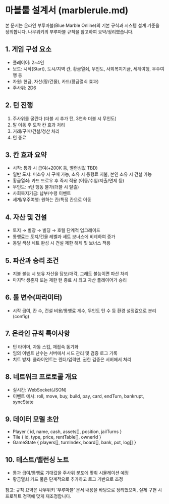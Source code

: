 # 마블룰 설계서 (marblerule.md)

본 문서는 온라인 부루마블(Blue Marble Online)의 기본 규칙과 시스템 설계 기준을 정의합니다. 나무위키의 부루마블 규칙을 참고하여 요약/정리했습니다.

## 1. 게임 구성 요소
- 플레이어: 2~4인
- 보드: 시작(Start), 도시/지역 칸, 황금열쇠, 무인도, 사회복지기금, 세계여행, 우주여행 등
- 자원: 현금, 자산(땅/건물), 카드(황금열쇠 효과)
- 주사위: 2D6

## 2. 턴 진행
1) 주사위를 굴린다 (더블 시 추가 턴, 3연속 더블 시 무인도)
2) 말 이동 후 도착 칸 효과 처리
3) 거래/구매/건설/청산 처리
4) 턴 종료

## 3. 칸 효과 요약
- 시작: 통과 시 급여(+200K 등, 밸런싱값 TBD)
- 일반 도시: 미소유 시 구매 가능, 소유 시 통행료 지불, 본인 소유 시 건설 가능
- 황금열쇠: 카드 드로우 후 즉시 적용 (이동/수입/지출/면제 등)
- 무인도: n턴 행동 불가(더블 시 탈출)
- 사회복지기금: 납부/수령 이벤트
- 세계/우주여행: 원하는 칸/특정 칸으로 이동

## 4. 자산 및 건설
- 토지 → 별장 → 빌딩 → 호텔 단계적 업그레이드
- 통행료는 토지/건물 레벨과 세트 보너스에 비례하여 증가
- 동일 색상 세트 완성 시 건설 제한 해제 및 보너스 적용

## 5. 파산과 승리 조건
- 지불 불능 시 보유 자산을 담보/매각, 그래도 불능이면 파산 처리
- 마지막 생존자 또는 제한 턴 종료 시 최고 자산 플레이어가 승리

## 6. 룰 변수(파라미터)
- 시작 급여, 칸 수, 건설 비용/통행료 계수, 무인도 턴 수 등 환경 설정값으로 분리(config)

## 7. 온라인 규칙 특이사항
- 턴 타이머, 자동 스킵, 재접속 동기화
- 임의 이벤트 난수는 서버에서 시드 관리 및 검증 로그 기록
- 치트 방지: 클라이언트는 렌더/입력만, 권한 검증은 서버에서 처리

## 8. 네트워크 프로토콜 개요
- 실시간: WebSocket(JSON)
- 이벤트 예시: roll, move, buy, build, pay, card, endTurn, bankrupt, syncState

## 9. 데이터 모델 초안
- Player { id, name, cash, assets[], position, jailTurns }
- Tile { id, type, price, rentTable[], ownerId }
- GameState { players[], turnIndex, board[], bank, pot, log[] }

## 10. 테스트/밸런싱 노트
- 통과 급여/통행료 기대값을 주사위 분포에 맞춰 시뮬레이션 예정
- 황금열쇠 카드 풀은 단계적으로 추가하고 로그 기반으로 조정

참고: 규칙 요약은 나무위키 ‘부루마블’ 문서 내용을 바탕으로 정리했으며, 실제 구현 시 프로젝트 정책에 맞게 재조정합니다.
